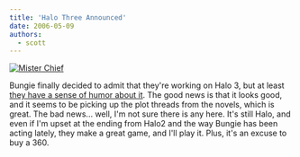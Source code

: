 ```yaml
---
title: 'Halo Three Announced'
date: 2006-05-09
authors:
  - scott
---
```


[![Mister Chief](/images/blog-photos/h3_e32006_ChiefVisor.jpg)](http://bungie.net/News/TopStory.aspx?link=Halo3Announcement)

Bungie finally decided to admit that they're working on Halo 3, but at least [they have a sense of humor about it](http://bungie.net/News/TopStory.aspx?link=Halo3Announcement). The good news is that it looks good, and it seems to be picking up the plot threads from the novels, which is great. The bad news... well, I'm not sure there is any here. It's still Halo, and even if I'm upset at the ending from Halo2 and the way Bungie has been acting lately, they make a great game, and I'll play it. Plus, it's an excuse to buy a 360.
